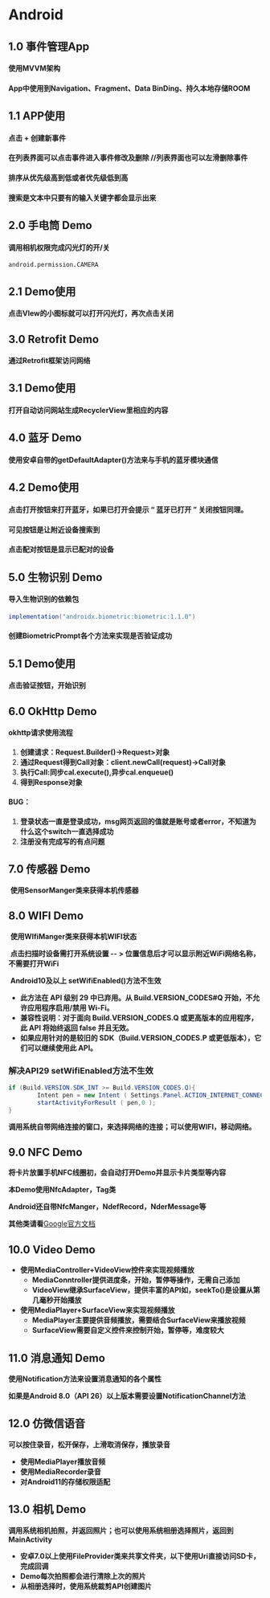 # Android
## 1.0 事件管理App
#### 使用MVVM架构
#### App中使用到Navigation、Fragment、Data BinDing、持久本地存储ROOM
## 1.1 APP使用
#### 		点击 + 创建新事件
#### 		在列表界面可以点击事件进入事件修改及删除  //列表界面也可以左滑删除事件
#### 		排序从优先级高到低或者优先级低到高
#### 		搜索是文本中只要有的输入关键字都会显示出来

## 2.0 手电筒 Demo

#### 		调用相机权限完成闪光灯的开/关

```
android.permission.CAMERA
```

## 2.1 Demo使用

#### 		点击VIew的小图标就可以打开闪光灯，再次点击关闭

## 3.0 Retrofit Demo

#### 		通过Retrofit框架访问网络

## 3.1 Demo使用

#### 		打开自动访问网站生成RecyclerView里相应的内容

## 4.0 蓝牙 Demo

#### 		使用安卓自带的getDefaultAdapter()方法来与手机的蓝牙模块通信

## 4.2 Demo使用

#### 		点击打开按钮来打开蓝牙，如果已打开会提示 “ 蓝牙已打开 ” 关闭按钮同理。

#### 		可见按钮是让附近设备搜索到

#### 		点击配对按钮是显示已配对的设备

## 5.0 生物识别 Demo

#### 		导入生物识别的依赖包		

```java
implementation("androidx.biometric:biometric:1.1.0")
```

#### 		创建BiometricPrompt各个方法来实现是否验证成功

## 5.1 Demo使用

#### 		点击验证按钮，开始识别

## 6.0 OkHttp Demo

#### 	okhttp请求使用流程

1. **创建请求：Request.Builder()->Request>对象**
2. **通过Request得到Call对象：client.newCall(request)->Call对象**
3. **执行Call:同步cal.execute(),异步cal.enqueue()**
4. **得到Response对象**

#### BUG：

1. **登录状态一直是登录成功，msg网页返回的值就是账号或者error，不知道为什么这个switch一直选择成功**
2. **注册没有完成写的有点问题**

## 7.0 传感器 Demo

​		**使用SensorManger类来获得本机传感器**

## 8.0 WIFI Demo

​		**使用WIfiManger类来获得本机WIFI状态**

​		**点击扫描时设备需打开系统设置 -- > 位置信息后才可以显示附近WiFi网络名称，不需要打开WiFi**

​		**Android10及以上 setWifiEnabled()方法不生效**

- **此方法在 API 级别 29 中已弃用。从 Build.VERSION_CODES#Q 开始，不允许应用程序启用/禁用 Wi-Fi。**
- **兼容性说明：对于面向 Build.VERSION_CODES.Q 或更高版本的应用程序，此 API 将始终返回 false 并且无效。**
- **如果应用针对的是较旧的 SDK（Build.VERSION_CODES.P 或更低版本），它们可以继续使用此 API。**

### **解决API29 setWifiEnabled方法不生效**

```java
if (Build.VERSION.SDK_INT >= Build.VERSION_CODES.Q){
		Intent pen = new Intent ( Settings.Panel.ACTION_INTERNET_CONNECTIVITY );
        startActivityForResult ( pen,0 );
}
```

**调用系统自带网络连接的窗口，来选择网络的连接；可以使用WIFI，移动网络。**

## 9.0 NFC Demo

**将卡片放置手机NFC线圈初，会自动打开Demo并显示卡片类型等内容**

**本Demo使用NfcAdapter，Tag类**

**Android还自带NfcManger，NdefRecord，NderMessage等**

**其他类请看**[Google官方文档](https://developer.android.com/reference/android/nfc/package-summary)

## 10.0 Video Demo

- **使用MediaController+VideoView控件来实现视频播放**
  - **MediaConntroller提供进度条，开始，暂停等操作，无需自己添加**
  - **VideoView继承SurfaceView，提供丰富的API如，seekTo()是设置从第几毫秒开始播放**
- **使用MediaPlayer+SurfaceView来实现视频播放**
  - **MediaPlayer主要提供音频播放，需要结合SurfaceView来播放视频**
  - **SurfaceView需要自定义控件来控制开始，暂停等，难度较大**

## 11.0 消息通知 Demo

**使用Notification方法来设置消息通知的各个属性**

**如果是Android 8.0（API 26）以上版本需要设置NotificationChannel方法**

## 12.0 仿微信语音

**可以按住录音，松开保存，上滑取消保存，播放录音**

- **使用MediaPlayer播放音频**
- **使用MediaRecorder录音**
- **对Android11的存储权限适配**

## 13.0 相机 Demo

**调用系统相机拍照，并返回照片；也可以使用系统相册选择照片，返回到MainActivity**

- **安卓7.0以上使用FileProvider类来共享文件夹，以下使用Uri直接访问SD卡，完成回调**
- **Demo每次拍照都会进行清除上次的照片**
- **从相册选择时，使用系统裁剪API创建图片**

